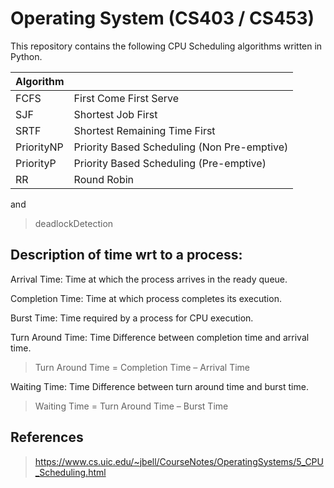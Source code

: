# Operating System (CS403 / CS453)

This repository contains the following CPU Scheduling algorithms written in Python.

| Algorithm |  |
| ------ | ------ |
| FCFS | First Come First Serve |
| SJF | Shortest Job First |
| SRTF | Shortest Remaining Time First |
| PriorityNP | Priority Based Scheduling (Non Pre-emptive) |
| PriorityP | Priority Based Scheduling (Pre-emptive) |
| RR | Round Robin |

and 
>deadlockDetection

## Description of time wrt to a process:

Arrival Time: Time at which the process arrives in the ready queue.

Completion Time: Time at which process completes its execution.

Burst Time: Time required by a process for CPU execution.

Turn Around Time: Time Difference between completion time and arrival time.
>Turn Around Time = Completion Time – Arrival Time

Waiting Time: Time Difference between turn around time and burst time.
>Waiting Time = Turn Around Time – Burst Time

## References
>https://www.cs.uic.edu/~jbell/CourseNotes/OperatingSystems/5_CPU_Scheduling.html

